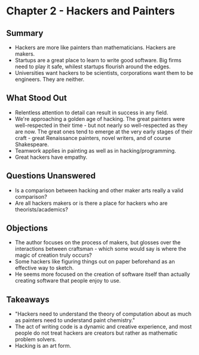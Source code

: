 # Chapter 2 - Hackers and Painters

## Summary
  
* Hackers are more like painters than mathematicians. Hackers are makers.
* Startups are a great place to learn to write good software. Big firms need to play it safe, whilest startups flourish around the edges.
* Universities want hackers to be scientists, corporations want them to be engineers. They are neither.

## What Stood Out

* Relentless attention to detail can result in success in any field.
* We're approaching a golden age of hacking. The great painters were well-respected in their time - but not nearly so well-respected as they are now. The great ones tend to emerge at the very early stages of their craft - great Renaissance painters, novel writers, and of course Shakespeare.
* Teamwork applies in painting as well as in hacking/programming.
* Great hackers have empathy.

## Questions Unanswered
* Is a comparison between hacking and other maker arts really a valid comparison?
* Are all hackers makers or is there a place for hackers who are theorists/academics?

## Objections
* The author focuses on the process of makers, but glosses over the interactions between craftsman - which some would say is where the magic of creation truly occurs?
* Some hackers like figuring things out on paper beforehand as an effective way to sketch.
* He seems more focused on the creation of software itself than actually creating software that people enjoy to use.

## Takeaways
* "Hackers need to understand the theory of computation about as much as painters need to understand paint chemistry."
* The act of writing code is a dynamic and creative experience, and most people do not treat hackers are creators but rather as mathematic problem solvers.
* Hacking is an art form.